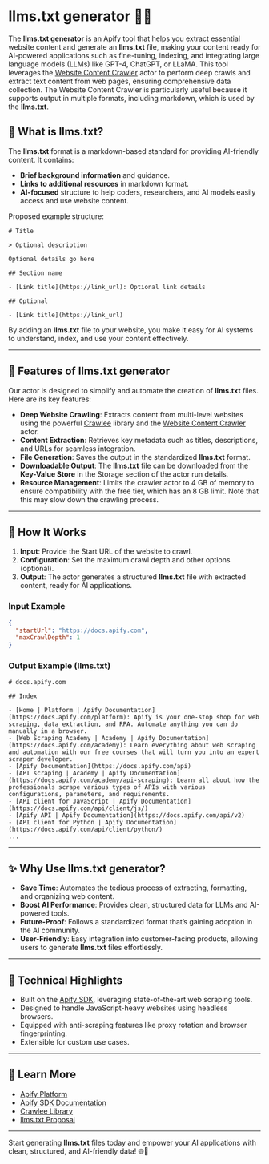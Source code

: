 # llms.txt generator 🚀📄

The **llms.txt generator** is an Apify tool that helps you extract essential website content and generate an **llms.txt** file, making your content ready for AI-powered applications such as fine-tuning, indexing, and integrating large language models (LLMs) like GPT-4, ChatGPT, or LLaMA. This tool leverages the [Website Content Crawler](https://apify.com/apify/website-content-crawler) actor to perform deep crawls and extract text content from web pages, ensuring comprehensive data collection. The Website Content Crawler is particularly useful because it supports output in multiple formats, including markdown, which is used by the **llms.txt**.

## 🌟 What is llms.txt?

The **llms.txt** format is a markdown-based standard for providing AI-friendly content. It contains:

- **Brief background information** and guidance.
- **Links to additional resources** in markdown format.
- **AI-focused** structure to help coders, researchers, and AI models easily access and use website content.

Proposed example structure:

```
# Title

> Optional description

Optional details go here

## Section name

- [Link title](https://link_url): Optional link details

## Optional

- [Link title](https://link_url)
```

By adding an **llms.txt** file to your website, you make it easy for AI systems to understand, index, and use your content effectively.

---

## 🎯 Features of llms.txt generator

Our actor is designed to simplify and automate the creation of **llms.txt** files. Here are its key features:

- **Deep Website Crawling**: Extracts content from multi-level websites using the powerful [Crawlee](https://crawlee.dev) library and the [Website Content Crawler](https://apify.com/apify/website-content-crawler) actor.
- **Content Extraction**: Retrieves key metadata such as titles, descriptions, and URLs for seamless integration.
- **File Generation**: Saves the output in the standardized **llms.txt** format.
- **Downloadable Output**: The **llms.txt** file can be downloaded from the **Key-Value Store** in the Storage section of the actor run details.
- **Resource Management**: Limits the crawler actor to 4 GB of memory to ensure compatibility with the free tier, which has an 8 GB limit. Note that this may slow down the crawling process.

---

## 🚀 How It Works

1. **Input**: Provide the Start URL of the website to crawl.
2. **Configuration**: Set the maximum crawl depth and other options (optional).
3. **Output**: The actor generates a structured **llms.txt** file with extracted content, ready for AI applications.

### Input Example

```json
{
  "startUrl": "https://docs.apify.com",
  "maxCrawlDepth": 1
}
```

### Output Example (llms.txt)

```
# docs.apify.com

## Index

- [Home | Platform | Apify Documentation](https://docs.apify.com/platform): Apify is your one-stop shop for web scraping, data extraction, and RPA. Automate anything you can do manually in a browser.
- [Web Scraping Academy | Academy | Apify Documentation](https://docs.apify.com/academy): Learn everything about web scraping and automation with our free courses that will turn you into an expert scraper developer.
- [Apify Documentation](https://docs.apify.com/api)
- [API scraping | Academy | Apify Documentation](https://docs.apify.com/academy/api-scraping): Learn all about how the professionals scrape various types of APIs with various configurations, parameters, and requirements.
- [API client for JavaScript | Apify Documentation](https://docs.apify.com/api/client/js/)
- [Apify API | Apify Documentation](https://docs.apify.com/api/v2)
- [API client for Python | Apify Documentation](https://docs.apify.com/api/client/python/)
...

```


---

## ✨ Why Use llms.txt generator?

- **Save Time**: Automates the tedious process of extracting, formatting, and organizing web content.
- **Boost AI Performance**: Provides clean, structured data for LLMs and AI-powered tools.
- **Future-Proof**: Follows a standardized format that’s gaining adoption in the AI community.
- **User-Friendly**: Easy integration into customer-facing products, allowing users to generate **llms.txt** files effortlessly.

---

## 🔧 Technical Highlights

- Built on the [Apify SDK](https://docs.apify.com/sdk/python), leveraging state-of-the-art web scraping tools.
- Designed to handle JavaScript-heavy websites using headless browsers.
- Equipped with anti-scraping features like proxy rotation and browser fingerprinting.
- Extensible for custom use cases.

---

## 📖 Learn More

- [Apify Platform](https://apify.com)
- [Apify SDK Documentation](https://docs.apify.com/sdk/python)
- [Crawlee Library](https://crawlee.dev)
- [llms.txt Proposal](https://example.com/llms-txt-proposal)

---

Start generating **llms.txt** files today and empower your AI applications with clean, structured, and AI-friendly data! 🌐🤖
